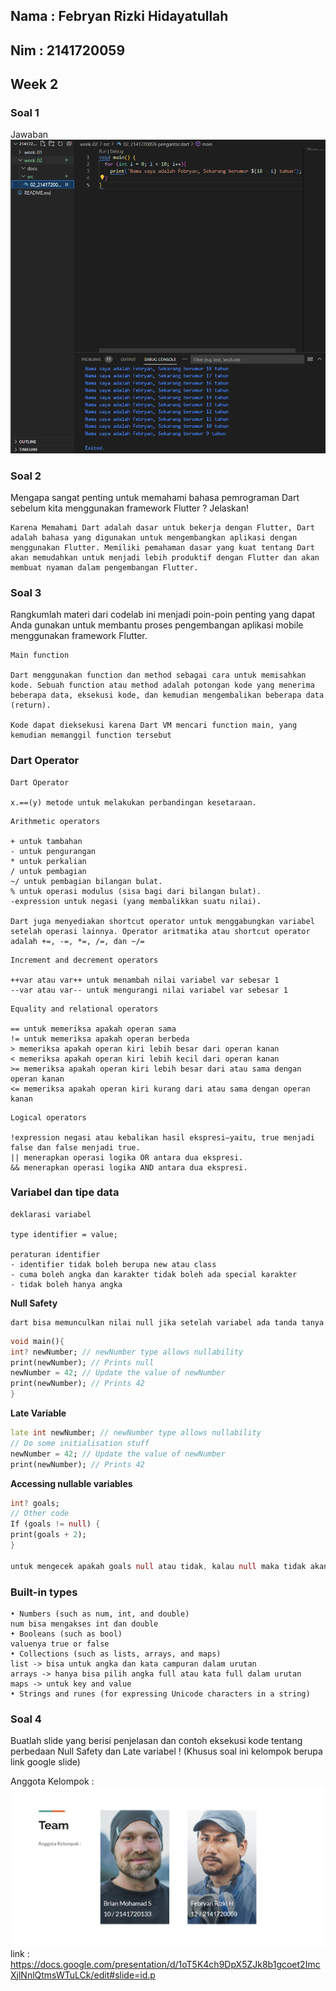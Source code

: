 ## Nama : Febryan Rizki Hidayatullah
## Nim : 2141720059
## Week 2


### Soal 1
Jawaban 
![Screenshot soal1](docs/soal1-week2.png)

### Soal 2
Mengapa sangat penting untuk memahami bahasa pemrograman Dart sebelum kita menggunakan framework Flutter ? Jelaskan!

```
Karena Memahami Dart adalah dasar untuk bekerja dengan Flutter, Dart adalah bahasa yang digunakan untuk mengembangkan aplikasi dengan menggunakan Flutter. Memiliki pemahaman dasar yang kuat tentang Dart akan memudahkan untuk menjadi lebih produktif dengan Flutter dan akan membuat nyaman dalam pengembangan Flutter.
```

### Soal 3
Rangkumlah materi dari codelab ini menjadi poin-poin penting yang dapat Anda gunakan untuk membantu proses pengembangan aplikasi mobile menggunakan framework Flutter.

```
Main function

Dart menggunakan function dan method sebagai cara untuk memisahkan kode. Sebuah function atau method adalah potongan kode yang menerima beberapa data, eksekusi kode, dan kemudian mengembalikan beberapa data (return).

Kode dapat dieksekusi karena Dart VM mencari function main, yang kemudian memanggil function tersebut
```
### **Dart Operator**
```
Dart Operator

x.==(y) metode untuk melakukan perbandingan kesetaraan.
```
```
Arithmetic operators

+ untuk tambahan
- untuk pengurangan
* untuk perkalian
/ untuk pembagian
~/ untuk pembagian bilangan bulat.
% untuk operasi modulus (sisa bagi dari bilangan bulat).
-expression untuk negasi (yang membalikkan suatu nilai).

Dart juga menyediakan shortcut operator untuk menggabungkan variabel setelah operasi lainnya. Operator aritmatika atau shortcut operator adalah +=, -=, *=, /=, dan ~/=
```
```
Increment and decrement operators

++var atau var++ untuk menambah nilai variabel var sebesar 1
--var atau var-- untuk mengurangi nilai variabel var sebesar 1
```
```
Equality and relational operators

== untuk memeriksa apakah operan sama
!= untuk memeriksa apakah operan berbeda
> memeriksa apakah operan kiri lebih besar dari operan kanan
< memeriksa apakah operan kiri lebih kecil dari operan kanan
>= memeriksa apakah operan kiri lebih besar dari atau sama dengan operan kanan
<= memeriksa apakah operan kiri kurang dari atau sama dengan operan kanan
```
```
Logical operators

!expression negasi atau kebalikan hasil ekspresi—yaitu, true menjadi false dan false menjadi true.
|| menerapkan operasi logika OR antara dua ekspresi.
&& menerapkan operasi logika AND antara dua ekspresi.
```
### **Variabel dan tipe data**
```
deklarasi variabel

type identifier = value;

peraturan identifier
- identifier tidak boleh berupa new atau class
- cuma boleh angka dan karakter tidak boleh ada special karakter
- tidak boleh hanya angka
```
**Null Safety**
```
dart bisa memunculkan nilai null jika setelah variabel ada tanda tanya
```

```dart
void main(){
int? newNumber; // newNumber type allows nullability
print(newNumber); // Prints null
newNumber = 42; // Update the value of newNumber
print(newNumber); // Prints 42
}
```
**Late Variable**
```dart
late int newNumber; // newNumber type allows nullability
// Do some initialisation stuff
newNumber = 42; // Update the value of newNumber
print(newNumber); // Prints 42
```
**Accessing nullable variables**
```dart
int? goals;
// Other code
If (goals != null) {
print(goals + 2);
}

untuk mengecek apakah goals null atau tidak, kalau null maka tidak akan terjadi eror dan akan mengoutputkan 0
```
### **Built-in types**
```
• Numbers (such as num, int, and double)
num bisa mengakses int dan double
• Booleans (such as bool)
valuenya true or false
• Collections (such as lists, arrays, and maps)
list -> bisa untuk angka dan kata campuran dalam urutan
arrays -> hanya bisa pilih angka full atau kata full dalam urutan
maps -> untuk key and value
• Strings and runes (for expressing Unicode characters in a string)
```

### Soal 4
Buatlah slide yang berisi penjelasan dan contoh eksekusi kode tentang perbedaan Null Safety dan Late variabel ! (Khusus soal ini kelompok berupa link google slide)

Anggota Kelompok : 
![Screenshot Anggota Kelompok](docs/anggotaKelompok.png)
link : https://docs.google.com/presentation/d/1oT5K4ch9DpX5ZJk8b1gcoet2ImcXjlNnlQtmsWTuLCk/edit#slide=id.p